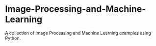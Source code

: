 # Image-Processing-and-Machine-Learning
A collection of Image Processing and Machine Learning examples using Python.
